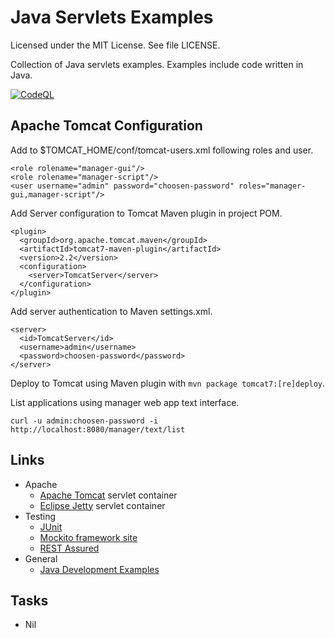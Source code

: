 # Java Servlets Examples

Licensed under the MIT License. See file LICENSE.

Collection of Java servlets examples. Examples include code written in Java.

[![CodeQL](https://github.com/mneiferbag/java-servlets/actions/workflows/codeql-analysis.yml/badge.svg)](https://github.com/mneiferbag/java-servlets/actions/workflows/codeql-analysis.yml)

## Apache Tomcat Configuration

Add to $TOMCAT_HOME/conf/tomcat-users.xml following roles and user.

    <role rolename="manager-gui"/>
    <role rolename="manager-script"/>
    <user username="admin" password="choosen-password" roles="manager-gui,manager-script"/>

Add Server configuration to Tomcat Maven plugin in project POM.

    <plugin>
      <groupId>org.apache.tomcat.maven</groupId>
      <artifactId>tomcat7-maven-plugin</artifactId>
      <version>2.2</version>
      <configuration>
        <server>TomcatServer</server>
      </configuration>
    </plugin>

Add server authentication to Maven settings.xml.

    <server>
      <id>TomcatServer</id>
      <username>admin</username>
      <password>choosen-password</password>
    </server>

Deploy to Tomcat using Maven plugin with `mvn package tomcat7:[re]deploy`.

List applications using manager web app text interface.

    curl -u admin:choosen-password -i http://localhost:8080/manager/text/list

## Links

- Apache
  - [Apache Tomcat](https://tomcat.apache.org/) servlet container
  - [Eclipse Jetty](https://www.eclipse.org/jetty/) servlet container
- Testing
  - [JUnit](https://junit.org/)
  - [Mockito framework site](https://site.mockito.org/)
  - [REST Assured](https://rest-assured.io/)
- General
  - [Java Development Examples](https://github.com/mneiferbag/java-examples)

## Tasks

- Nil
